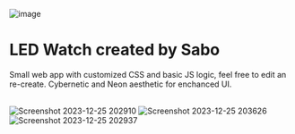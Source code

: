 ![image](https://github.com/JDsabo/ledwatch-css-page/assets/82731778/61c0f4a1-c410-4153-9921-156de0a15c0d)<h1>LED Watch created by Sabo</h1>
Small web app with customized CSS and basic JS logic, feel free to edit an re-create. Cybernetic and Neon aesthetic for enchanced UI.
<br>
<br>

![Screenshot 2023-12-25 202910](https://github.com/JDsabo/ledwatch-css-page/assets/82731778/e6162fb6-c03e-4dc2-a226-2131143f2964)
![Screenshot 2023-12-25 203626](https://github.com/JDsabo/ledwatch-css-page/assets/82731778/6a656862-0d32-44ac-8073-bfab0c578691)
![Screenshot 2023-12-25 202937](https://github.com/JDsabo/ledwatch-css-page/assets/82731778/290880a6-b44b-4663-9926-08e9a6b10143)
